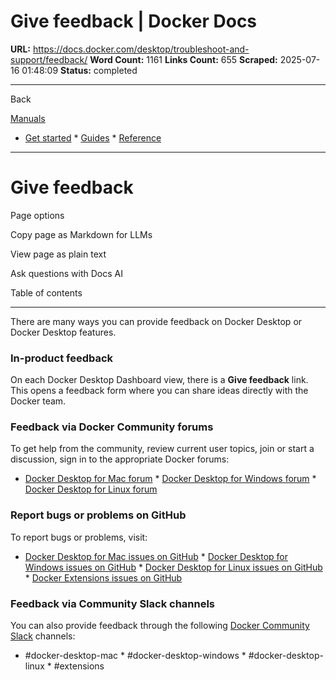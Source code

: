 # Give feedback | Docker Docs

**URL:** https://docs.docker.com/desktop/troubleshoot-and-support/feedback/
**Word Count:** 1161
**Links Count:** 655
**Scraped:** 2025-07-16 01:48:09
**Status:** completed

---

Back

[Manuals](https://docs.docker.com/manuals/)

  * [Get started](https://docs.docker.com/get-started/)   * [Guides](https://docs.docker.com/guides/)   * [Reference](https://docs.docker.com/reference/)

* * *

# Give feedback

Page options

Copy page as Markdown for LLMs

View page as plain text

Ask questions with Docs AI

Table of contents

* * *

There are many ways you can provide feedback on Docker Desktop or Docker Desktop features.

### In-product feedback

On each Docker Desktop Dashboard view, there is a **Give feedback** link. This opens a feedback form where you can share ideas directly with the Docker team.

### Feedback via Docker Community forums

To get help from the community, review current user topics, join or start a discussion, sign in to the appropriate Docker forums:

  * [Docker Desktop for Mac forum](https://forums.docker.com/c/docker-for-mac)   * [Docker Desktop for Windows forum](https://forums.docker.com/c/docker-for-windows)   * [Docker Desktop for Linux forum](https://forums.docker.com/c/docker-desktop-for-linux/60)

### Report bugs or problems on GitHub

To report bugs or problems, visit:

  * [Docker Desktop for Mac issues on GitHub](https://github.com/docker/for-mac/issues)   * [Docker Desktop for Windows issues on GitHub](https://github.com/docker/for-win/issues)   * [Docker Desktop for Linux issues on GitHub](https://github.com/docker/desktop-linux/issues)   * [Docker Extensions issues on GitHub](https://github.com/docker/extensions-sdk/issues)

### Feedback via Community Slack channels

You can also provide feedback through the following [Docker Community Slack](https://dockr.ly/comm-slack) channels:

  * \#docker-desktop-mac   * \#docker-desktop-windows   * \#docker-desktop-linux   * \#extensions
